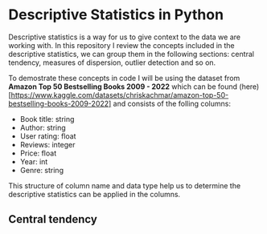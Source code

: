 # Descriptive Statistics in Python

Descriptive statistics is a way for us to give context to the data we are working with. In this repository I review the concepts included in the descriptive statistics, we can group them in the following sections: central tendency, measures of dispersion, outlier detection and so on.

To demostrate these concepts in code I will be using the dataset from **Amazon Top 50 Bestselling Books 2009 - 2022** which can be found (here) [https://www.kaggle.com/datasets/chriskachmar/amazon-top-50-bestselling-books-2009-2022] and consists of the folling columns:

- Book title: string
- Author: string
- User rating: float
- Reviews: integer
- Price: float
- Year: int
- Genre: string

This structure of column name and data type help us to determine the descriptive statistics can be applied in the columns.

## Central tendency

